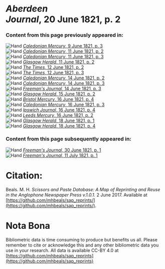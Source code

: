 # *Aberdeen Journal*, 20 June 1821, p. 2  
  
### Content from this page previously appeared in:  
![Hand](http://scissorsandpaste.net/wp-content/uploads/2017/06/smallhandpointer.png) [*Caledonian Mercury*, 9 June 1821, p. 3](https://mhbeals.github.io/sap_html/Caledonian-Mercury/Caledonian-Mercury-9-June-1821-p-3)  
![Hand](http://scissorsandpaste.net/wp-content/uploads/2017/06/smallhandpointer.png) [*Caledonian Mercury*, 11 June 1821, p. 2](https://mhbeals.github.io/sap_html/Caledonian-Mercury/Caledonian-Mercury-11-June-1821-p-2)  
![Hand](http://scissorsandpaste.net/wp-content/uploads/2017/06/smallhandpointer.png) [*Caledonian Mercury*, 11 June 1821, p. 3](https://mhbeals.github.io/sap_html/Caledonian-Mercury/Caledonian-Mercury-11-June-1821-p-3)  
![Hand](http://scissorsandpaste.net/wp-content/uploads/2017/06/smallhandpointer.png) [*Glasgow Herald*, 11 June 1821, p. 2](https://mhbeals.github.io/sap_html/Glasgow-Herald/Glasgow-Herald-11-June-1821-p-2)  
![Hand](http://scissorsandpaste.net/wp-content/uploads/2017/06/smallhandpointer.png) [*The Times*, 12 June 1821, p. 2](https://mhbeals.github.io/sap_html/The-Times/The-Times-12-June-1821-p-2)  
![Hand](http://scissorsandpaste.net/wp-content/uploads/2017/06/smallhandpointer.png) [*The Times*, 12 June 1821, p. 3](https://mhbeals.github.io/sap_html/The-Times/The-Times-12-June-1821-p-3)  
![Hand](http://scissorsandpaste.net/wp-content/uploads/2017/06/smallhandpointer.png) [*Caledonian Mercury*, 14 June 1821, p. 2](https://mhbeals.github.io/sap_html/Caledonian-Mercury/Caledonian-Mercury-14-June-1821-p-2)  
![Hand](http://scissorsandpaste.net/wp-content/uploads/2017/06/smallhandpointer.png) [*Caledonian Mercury*, 14 June 1821, p. 3](https://mhbeals.github.io/sap_html/Caledonian-Mercury/Caledonian-Mercury-14-June-1821-p-3)  
![Hand](http://scissorsandpaste.net/wp-content/uploads/2017/06/smallhandpointer.png) [*Freeman's Journal*, 14 June 1821, p. 3](https://mhbeals.github.io/sap_html/Freeman's-Journal/Freeman's-Journal-14-June-1821-p-3)  
![Hand](http://scissorsandpaste.net/wp-content/uploads/2017/06/smallhandpointer.png) [*Glasgow Herald*, 15 June 1821, p. 2](https://mhbeals.github.io/sap_html/Glasgow-Herald/Glasgow-Herald-15-June-1821-p-2)  
![Hand](http://scissorsandpaste.net/wp-content/uploads/2017/06/smallhandpointer.png) [*Bristol Mercury*, 16 June 1821, p. 4](https://mhbeals.github.io/sap_html/Bristol-Mercury/Bristol-Mercury-16-June-1821-p-4)  
![Hand](http://scissorsandpaste.net/wp-content/uploads/2017/06/smallhandpointer.png) [*Caledonian Mercury*, 16 June 1821, p. 3](https://mhbeals.github.io/sap_html/Caledonian-Mercury/Caledonian-Mercury-16-June-1821-p-3)  
![Hand](http://scissorsandpaste.net/wp-content/uploads/2017/06/smallhandpointer.png) [*Ipswich Journal*, 16 June 1821, p. 4](https://mhbeals.github.io/sap_html/Ipswich-Journal/Ipswich-Journal-16-June-1821-p-4)  
![Hand](http://scissorsandpaste.net/wp-content/uploads/2017/06/smallhandpointer.png) [*Leeds Mercury*, 16 June 1821, p. 2](https://mhbeals.github.io/sap_html/Leeds-Mercury/Leeds-Mercury-16-June-1821-p-2)  
![Hand](http://scissorsandpaste.net/wp-content/uploads/2017/06/smallhandpointer.png) [*Glasgow Herald*, 18 June 1821, p. 1](https://mhbeals.github.io/sap_html/Glasgow-Herald/Glasgow-Herald-18-June-1821-p-1)  
![Hand](http://scissorsandpaste.net/wp-content/uploads/2017/06/smallhandpointer.png) [*Glasgow Herald*, 18 June 1821, p. 4](https://mhbeals.github.io/sap_html/Glasgow-Herald/Glasgow-Herald-18-June-1821-p-4)  
  
### Content from this page subsequently appeared in:  
![Hand](http://scissorsandpaste.net/wp-content/uploads/2017/06/smallhandpointer.png) [*Freeman's Journal*, 30 June 1821, p. 1](https://mhbeals.github.io/sap_html/Freeman's-Journal/Freeman's-Journal-30-June-1821-p-1)  
![Hand](http://scissorsandpaste.net/wp-content/uploads/2017/06/smallhandpointer.png) [*Freeman's Journal*, 11 July 1821, p. 1](https://mhbeals.github.io/sap_html/Freeman's-Journal/Freeman's-Journal-11-July-1821-p-1)  


# Citation: 

Beals. M. H. *Scissors and Paste Database: A Map of Reprinting and Reuse in the Anglophone Newspaper Press v.1.0.1.* 2 June 2017. Available at [https://github.com/mhbeals/sap_reprints/](https://github.com/mhbeals/sap_reprints/). 

# Nota Bona

Bibliometric data is time consuming to produce but benefits us all. Please remember to cite or acknowledge this and any other bibliometric data you use in your research. All data is available CC-BY 4.0 at [https://github.com/mhbeals/sap_reprints](https://github.com/mhbeals/sap_reprints)